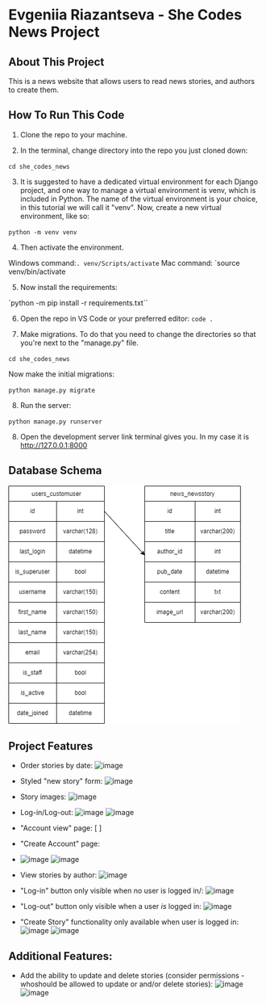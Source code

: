 # Evgeniia Riazantseva - She Codes News Project

## About This Project

This is a news website that allows users to read news stories,  and authors to create them.

## How To Run This Code

1. Clone the repo to your machine.

2. In the terminal, change directory into the repo you just cloned down:

`cd she_codes_news`

3. It is suggested to have a dedicated virtual environment for each Django project, and one way to manage a virtual environment is venv, which is included in Python. The name of the virtual environment is your choice, in this tutorial we will call it "venv".
Now, create a new virtual environment, like so:

`python -m venv venv`

4. Then activate the environment.

Windows command:``. venv/Scripts/activate``
Mac command: `source venv/bin/activate

5. Now install the requirements: 

`python -m pip install -r requirements.txt``

6. Open the repo in VS Code or your preferred editor:
`code .`

7. Make migrations. To do that you need to change the directories so that you're next to the "manage.py" file. 

`cd she_codes_news`

Now make the initial migrations:

`python manage.py migrate`

8. Run the server:

`python manage.py runserver`

8. Open the development server link terminal gives you. In my case it is http://127.0.0.1:8000

## Database Schema

![ ERD ](https://github.com/eoryazantseva/she_codes_news/blob/main/erd.drawio.png)

## Project Features 

- Order stories by date:
  ![image](https://github.com/eoryazantseva/she_codes_news/assets/93800981/fceb92da-30d4-4a36-befe-fce1df7fd1d3)
- Styled "new story" form:
  ![image](https://github.com/eoryazantseva/she_codes_news/assets/93800981/6b9f1342-0983-4234-9641-aa568ca67d9a)
- Story images:
  ![image](https://github.com/eoryazantseva/she_codes_news/assets/93800981/cd0a032f-beda-4e22-839a-71fcde7552a6)

- Log-in/Log-out:
  ![image](https://github.com/eoryazantseva/she_codes_news/assets/93800981/a288790c-0328-4f01-b74d-3829c7007679)
  ![image](https://github.com/eoryazantseva/she_codes_news/assets/93800981/36a44ae2-c101-4318-a626-4ee36006f1b7)

- "Account view" page:
  [ ] 
- "Create Account" page:
- ![image](https://github.com/eoryazantseva/she_codes_news/assets/93800981/23281ac7-2f23-4f8b-a30e-137addfb7e59)
  ![image](https://github.com/eoryazantseva/she_codes_news/assets/93800981/12446166-61be-4a04-8a80-1e6089136a99)
- View stories by author:
  ![image](https://github.com/eoryazantseva/she_codes_news/assets/93800981/d98c3adc-2838-4df3-800a-0edf49b015e7)
- "Log-in" button only visible when no user is logged in/:
  ![image](https://github.com/eoryazantseva/she_codes_news/assets/93800981/cc181c2c-6738-4fe1-879c-c33bc24688ad)
- "Log-out" button only visible when a user *is* logged in:
  ![image](https://github.com/eoryazantseva/she_codes_news/assets/93800981/d8297931-c153-4784-8203-28dc1e28e265)
- "Create Story" functionality only available when user is logged in:
  ![image](https://github.com/eoryazantseva/she_codes_news/assets/93800981/d57594a2-65bf-4786-950b-47f1fac2e638)
  ![image](https://github.com/eoryazantseva/she_codes_news/assets/93800981/2df2db04-0c21-4861-ba79-214187028bae)


## Additional Features:
- Add the ability to update and delete stories (consider permissions - whoshould be allowed to update or and/or delete stories):
  ![image](https://github.com/eoryazantseva/she_codes_news/assets/93800981/c32cb670-422e-4870-a3b6-47f954f24b48)
  ![image](https://github.com/eoryazantseva/she_codes_news/assets/93800981/7bb76109-5a94-44b6-b786-d163f05fda7c)
